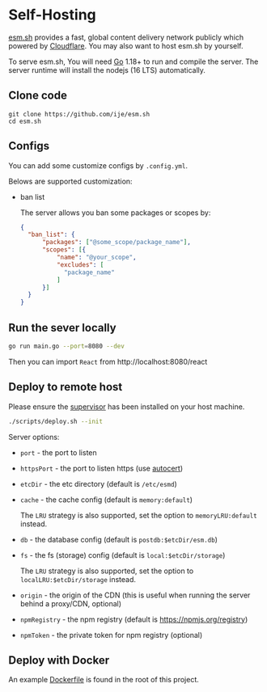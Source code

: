 # Self-Hosting

[esm.sh](https://esm.sh) provides a fast, global content delivery network
publicly which powered by [Cloudflare](https://cloudflare.com). You may also want to
host esm.sh by yourself.

To serve esm.sh, You will need [Go](https://golang.org/dl) 1.18+ to
run and compile the server. The server runtime will install the nodejs (16 LTS)
automatically.

## Clone code

```baseh
git clone https://github.com/ije/esm.sh
cd esm.sh
```
## Configs
You can add some customize configs by `.config.yml`.

Belows are supported customization:
- ban list
  
  The server allows you ban some packages or scopes by:
  ```json
  {
    "ban_list": {
        "packages": ["@some_scope/package_name"],
        "scopes": [{
            "name": "@your_scope",
            "excludes": [
              "package_name"
            ]
        }]
    }
  }
  ```
## Run the sever locally

```bash
go run main.go --port=8080 --dev
```

Then you can import `React` from http://localhost:8080/react

## Deploy to remote host

Please ensure the [supervisor](http://supervisord.org/) has been installed on
your host machine.

```bash
./scripts/deploy.sh --init
```

Server options:

- `port` - the port to listen
- `httpsPort` - the port to listen https (use [autocert](golang.org/x/crypto/acme/autocert))
- `etcDir` - the etc directory (default is `/etc/esmd`)
- `cache` - the cache config (default is `memory:default`)

    The `LRU` strategy is also supported, set the option to `memoryLRU:default` instead.
- `db` - the database config (default is `postdb:$etcDir/esm.db`)
- `fs` - the fs (storage) config (default is `local:$etcDir/storage`)

  The `LRU` strategy is also supported, set the option to `localLRU:$etcDir/storage` instead.
- `origin` - the origin of the CDN (this is useful when running the server behind a proxy/CDN, optional)
- `npmRegistry` - the npm registry (default is https://npmjs.org/registry)
- `npmToken` - the private token for npm registry (optional)

## Deploy with Docker

An example [Dockerfile](./Dockerfile) is found in the root of this project.
